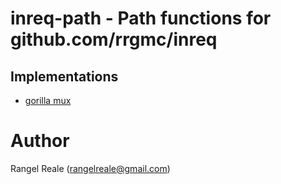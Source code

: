 # inreq-path - Path functions for github.com/rrgmc/inreq 

## Implementations

- [gorilla mux](gorillamux/)

# Author

Rangel Reale (rangelreale@gmail.com)
